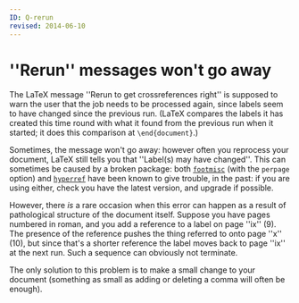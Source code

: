 ```yaml
---
ID: Q-rerun
revised: 2014-06-10
---
```

# ''Rerun'' messages won't go away

The LaTeX message ''Rerun to get crossreferences right'' is
supposed to warn the user that the job needs to be processed again,
since labels seem to have changed since the previous run.  (LaTeX
compares the labels it has created this time round with what it found
from the previous run when it started; it does this comparison at
`\end{document}`.)

Sometimes, the message won't go away: however often you reprocess your
document, LaTeX still tells you that ''Label(s) may have
changed''.  This can sometimes be caused by a broken package: both
[`footmisc`](https://ctan.org/pkg/footmisc) (with the `perpage` option) and [`hyperref`](https://ctan.org/pkg/hyperref)
have been known to give trouble, in the past: if you are using either,
check you have the latest version, and upgrade if possible.

However, there _is_ a rare occasion when this error can happen
as a result of pathological structure of the document itself.  Suppose
you have pages numbered in roman, and you add a reference to a label
on page ''ix'' (9).  The presence of the reference pushes the thing
referred to onto page ''x'' (10), but since that's a shorter reference
the label moves back to page ''ix'' at the next run.  Such a sequence
can obviously not terminate.

The only solution to this problem is to make a small change to your
document (something as small as adding or deleting a comma will often
be enough).

